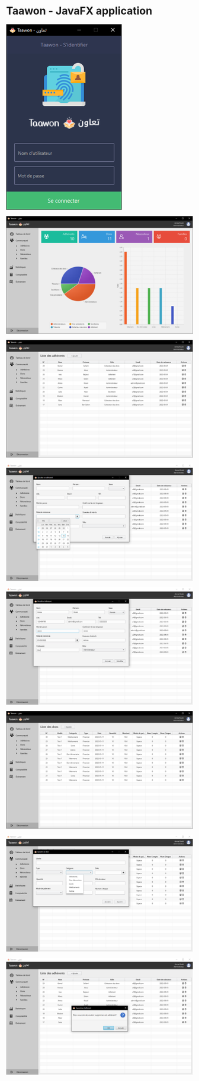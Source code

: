 # Taawon - JavaFX application

![](screenshots/1.png)

![](screenshots/2.png)

![](screenshots/3.png)

![](screenshots/4.png)

![](screenshots/5.png)

![](screenshots/6.png)

![](screenshots/7.png)

![](screenshots/8.png)